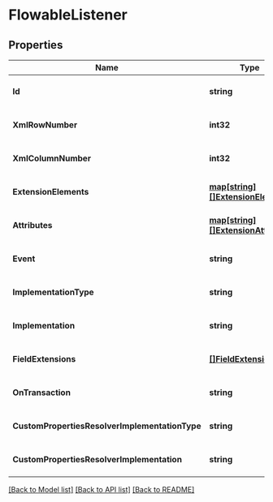 # FlowableListener

## Properties
Name | Type | Description | Notes
------------ | ------------- | ------------- | -------------
**Id** | **string** |  | [optional] [default to null]
**XmlRowNumber** | **int32** |  | [optional] [default to null]
**XmlColumnNumber** | **int32** |  | [optional] [default to null]
**ExtensionElements** | [**map[string][]ExtensionElement**](array.md) |  | [optional] [default to null]
**Attributes** | [**map[string][]ExtensionAttribute**](array.md) |  | [optional] [default to null]
**Event** | **string** |  | [optional] [default to null]
**ImplementationType** | **string** |  | [optional] [default to null]
**Implementation** | **string** |  | [optional] [default to null]
**FieldExtensions** | [**[]FieldExtension**](FieldExtension.md) |  | [optional] [default to null]
**OnTransaction** | **string** |  | [optional] [default to null]
**CustomPropertiesResolverImplementationType** | **string** |  | [optional] [default to null]
**CustomPropertiesResolverImplementation** | **string** |  | [optional] [default to null]

[[Back to Model list]](../README.md#documentation-for-models) [[Back to API list]](../README.md#documentation-for-api-endpoints) [[Back to README]](../README.md)

